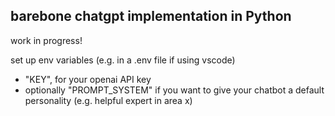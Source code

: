 ## barebone chatgpt implementation in Python

work in progress!

set up env variables (e.g. in a .env file if using vscode) 
- "KEY", for your openai API key 
- optionally "PROMPT_SYSTEM" if you want to give your chatbot a default personality (e.g. helpful expert in area x)
